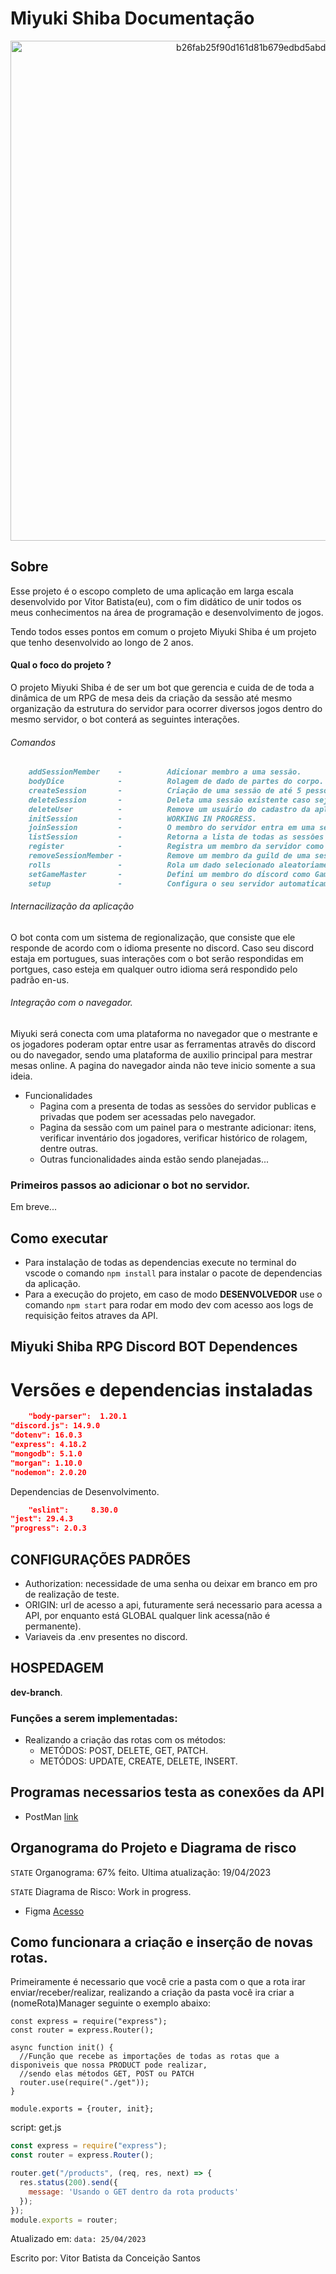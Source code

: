 # Miyuki Shiba Documentação

<p align="center">
  <img width="800" alt="b26fab25f90d161d81b679edbd5abd24-Full" src="https://www.caixinhaquantica.com.br/wp-content/uploads/2019/07/Capa-Arte-RPG-scaled.jpg">
</p>

## Sobre

Esse projeto é o escopo completo de uma aplicação em larga escala desenvolvido por Vitor Batista(eu), com o fim didático
de unir todos os meus conhecimentos na área de programação e desenvolvimento de jogos.

Tendo todos esses pontos em comum o projeto Miyuki Shiba é um projeto que tenho desenvolvido ao longo de 2 anos.

#### Qual o foco do projeto ?

O projeto Miyuki Shiba é de ser um bot que gerencia e cuida de de toda a dinâmica de um RPG de mesa deis da criação da
sessão até mesmo organização da estrutura do servidor para ocorrer diversos jogos dentro do mesmo servidor, o bot
conterá as seguintes interações.

###### Comandos

```markdown
    addSessionMember    -          Adicionar membro a uma sessão.
    bodyDice            -          Rolagem de dado de partes do corpo.
    createSession       -          Criação de uma sessão de até 5 pessoas.
    deleteSession       -          Deleta uma sessão existente caso seja o dono/administrador do bot.
    deleteUser          -          Remove um usuário do cadastro da aplicação.
    initSession         -          WORKING IN PROGRESS.
    joinSession         -          O membro do servidor entra em uma sessão de RPG.
    listSession         -          Retorna a lista de todas as sessões de existentes para o servidor presente.
    register            -          Registra um membro da servidor como um jogador ou mestrante do servidor
    removeSessionMember -          Remove um membro da guild de uma sessão.
    rolls               -          Rola um dado selecionado aleatoriamente.
    setGameMaster       -          Defini um membro do discord como GameMaster do RPG.
    setup               -          Configura o seu servidor automaticamente para que o bot possa ser utilizado.
```

###### Internacilização da aplicação

O bot conta com um sistema de regionalização, que consiste que ele responde de acordo com o idioma presente no discord.
Caso seu discord estaja em portugues, suas interações com o bot serão respondidas em portgues, caso esteja em qualquer
outro idioma será respondido pelo padrão en-us.

###### Integração com o navegador.

Miyuki será conecta com uma plataforma no navegador que o mestrante e os jogadores poderam optar entre usar as
ferramentas atravês do discord ou do navegador, sendo uma plataforma de auxilio principal para mestrar mesas online.
A pagina do navegador ainda não teve inicio somente a sua ideia.

- Funcionalidades
  - Pagina com a presenta de todas as sessões do servidor publicas e privadas que podem ser acessadas pelo navegador.
  - Pagina da sessão com um painel para o mestrante adicionar: itens, verificar inventário dos jogadores, verificar
    histórico de rolagem, dentre outras.
  - Outras funcionalidades ainda estão sendo planejadas...

### Primeiros passos ao adicionar o bot no servidor.

Em breve...

## Como executar

- Para instalação de todas as dependencias execute no terminal do vscode o comando ``npm install`` para instalar o
  pacote de dependencias da aplicação.
- Para a execução do projeto, em caso de modo **DESENVOLVEDOR** use o comando ``npm start`` para rodar em modo dev com
  acesso aos logs de requisição feitos atraves da API.

## Miyuki Shiba RPG Discord BOT Dependences

# Versões e dependencias instaladas

```json linesn
    "body-parser":  1.20.1
"discord.js": 14.9.0
"dotenv": 16.0.3
"express": 4.18.2
"mongodb": 5.1.0
"morgan": 1.10.0
"nodemon": 2.0.20
```

Dependencias de Desenvolvimento.

```json lines
    "eslint":     8.30.0
"jest": 29.4.3
"progress": 2.0.3
```

## CONFIGURAÇÕES PADRÕES

- Authorization: necessidade de uma senha ou deixar em branco em pro de realização de teste.
- ORIGIN: url de acesso a api, futuramente será necessario para acessa a API, por enquanto está GLOBAL qualquer link
  acessa(não é permanente).
- Variaveis da .env presentes no discord.

## HOSPEDAGEM

**dev-branch**.

### Funções a serem implementadas:

- Realizando a criação das rotas com os métodos:
  - METÓDOS: POST, DELETE, GET, PATCH.
  - METÓDOS: UPDATE, CREATE, DELETE, INSERT.

## Programas necessarios testa as conexões da API

- PostMan [link](https://www.postman.com/)

## Organograma do Projeto e Diagrama de risco

``STATE`` Organograma: 67% feito. Ultima atualização: 19/04/2023

``STATE`` Diagrama de Risco: Work in progress.

- Figma [Acesso](https://www.figma.com/file/wzWFzWOM97VCZXOIXYpFjQ/RPG-DISCORD?node-id=0%3A1&t=MBehTUBtHElr3Am7-1)

## Como funcionara a criação e inserção de novas rotas.

Primeiramente é necessario que você crie a pasta com o que a rota irar enviar/receber/realizar, realizando a criação da
pasta você ira criar a (nomeRota)Manager seguinte o exemplo abaixo:

```Js
const express = require("express");
const router = express.Router();

async function init() {
  //Função que recebe as importações de todas as rotas que a disponiveis que nossa PRODUCT pode realizar, 
  //sendo elas métodos GET, POST ou PATCH
  router.use(require("./get"));
}

module.exports = {router, init};
```

script: get.js

```js
const express = require("express");
const router = express.Router();

router.get("/products", (req, res, next) => {
  res.status(200).send({
    message: 'Usando o GET dentro da rota products'
  });
});
module.exports = router;
```

Atualizado em: ```data: 25/04/2023```

Escrito por: Vitor Batista da Conceição Santos


